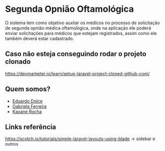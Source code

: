 # Segunda Opnião Oftamológica

O sistema tem como objetivo auxliar os médicos no processo de solicitação de segunda opnião médica oftamológica, onde na aplicação ele poderá enviar solicitações para médicos que estejam registrados, assim como ele também deverá estar cadastrado.


## Caso não esteja conseguindo rodar o projeto clonado
https://devmarketer.io/learn/setup-laravel-project-cloned-github-com/

## Quem somos? 
- [Eduardo Dolce](https://github.com/EduDolce "link perfil do git hub")
- [Gabriela Ferreira](https://github.com/GabrielaErz "link perfil do git hub")
- [Kayane Rocha](https://github.com/kayanerocha "link perfil do git hub")

## Links referência

https://scotch.io/tutorials/simple-laravel-layouts-using-blade -> sidebar e outros

